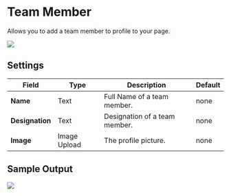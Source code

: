 # Team Member

Allows you to add a team member to profile to your page.

![](http://transvelo.github.io/docs/electro/images/vc-team-member-setting.png)

## Settings

| Field | Type | Description | Default
| -- | -- | -- | -- |
| **Name** | Text | Full Name of a team member. | none
| **Designation** | Text |Designation of a team member.| none
| **Image** | Image Upload |The profile picture.| none


## Sample Output

![](http://transvelo.github.io/docs/electro/images/vc-team-member-output.png)
